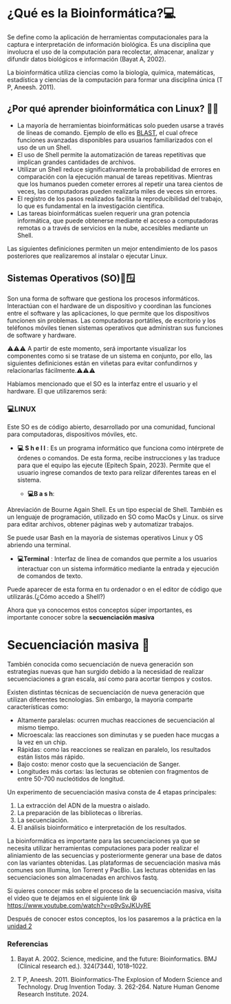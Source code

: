 # ¿Qué es la Bioinformática?💻
Se define como la aplicación de herramientas computacionales para la captura e interpretación de información biológica. Es una disciplina que involucra el uso de la computación para recolectar, almacenar, analizar y difundir datos biológicos e información (Bayat A, 2002).

La bioinformática utiliza ciencias como la biología, química, matemáticas, estadística y ciencias de la computación para formar una disciplina única (T P, Aneesh. 2011). 

## ¿Por qué aprender bioinformática con Linux? 🤔💡
* La mayoría de herramientas bioinformáticas solo pueden usarse a través de líneas de comando. Ejemplo de ello es [BLAST](https://blast.ncbi.nlm.nih.gov/Blast.cgi), el cual ofrece funciones avanzadas disponibles para usuarios familiarizados con el uso de un un Shell.
* El uso de Shell permite la automatización de tareas repetitivas que implican grandes cantidades de archivos.
* Utilizar un Shell reduce significativamente la probabilidad de errores en comparación con la ejecución manual de tareas repetitivas. Mientras que los humanos pueden cometer errores al repetir una tarea cientos de veces, las computadoras pueden realizarla miles de veces sin errores.
* El registro de los pasos realizados facilita la reproducibilidad del trabajo, lo que es fundamental en la investigación científica.
* Las tareas bioinformáticas suelen requerir una gran potencia informática, que puede obtenerse mediante el acceso a computadoras remotas o a través de servicios en la nube, accesibles mediante un Shell.

Las siguientes definiciones permiten un mejor entendimiento de los pasos posteriores que realizaremos al instalar o ejecutar Linux.

## Sistemas Operativos (SO)🐧🪟

Son una forma de software que gestiona los procesos informáticos. Interactúan con el hardware de un dispositivo y coordinan las funciones entre el software y las aplicaciones, lo que permite que los dispositivos funcionen sin problemas. Las computadoras portátiles, de escritorio y los teléfonos móviles tienen sistemas operativos que administran sus funciones de software y hardware. 

⚠️⚠️⚠️ A partir de este momento, será importante visualizar los componentes como si se tratase de un sistema en conjunto, por ello, las siguientes definiciones están en viñetas  para evitar confundirnos y relacionarlas fácilmente.⚠️⚠️⚠️
 
Habíamos mencionado que el SO es la interfaz entre el usuario y el hardware. El que utilizaremos será:

### 💻LINUX

Este SO es de código abierto, desarrollado por una comunidad, funcional para computadoras, dispositivos móviles, etc. 

 *  **💻 S h e l l** :
Es un programa informático que funciona como intérprete de órdenes o comandos. De esta forma, recibe instrucciones y las traduce para que el equipo las ejecute (Epitech Spain, 2023).
 Permite que el usuario ingrese comandos de texto para relizar diferentes tareas en el sistema.

    - **💻B a s h**:
      
Abreviación de Bourne Again Shell. Es un tipo especial de Shell. También es un lenguaje de programación, utilizado en SO como MacOs y Linux. os sirve para editar archivos, obtener páginas web y automatizar trabajos.

Se puede usar Bash en la mayoría de sistemas operativos Linux y OS abriendo una terminal.

   - **💻Terminal** :
Interfaz de línea de comandos que permite a los usuarios interactuar con un sistema informático mediante la entrada y ejecución de comandos de texto.


Puede aparecer de esta forma en  tu ordenador o en el editor de código que utilizarás.(¿Cómo accedo a  Shell?)

Ahora que ya conocemos estos conceptos súper importantes, es importante conocer sobre la **secuenciación masiva** 

# Secuenciación masiva 🧬 
También conocida como secuenciación de nueva generación son estrategias nuevas que han surgido debido a la necesidad de realizar secuenciaciones a gran escala, así como para acortar tiempos y costos.

Existen distintas técnicas de secuenciación de nueva generación que utilizan diferentes tecnologías. Sin embargo, la mayoría comparte características como:
-  Altamente paralelas: ocurren muchas reacciones de secuenciación al mismo tiempo.
-  Microescala: las reacciones son diminutas y se pueden hace mucgas a la vez en un chip.
-   Rápidas: como las reacciones se realizan en paralelo, los resultados están listos más rápido.
-   Bajo costo: menor costo que la secuenciación de Sanger.
-  Longitudes más cortas: las lecturas se obtenien con fragmentos de entre 50-700 nucleótidos de longitud.

Un experimento de secuenciación masiva consta de 4 etapas principales: 
1. La extracción del ADN de la muestra o aislado.
2. La preparación de las bibliotecas o librerías.
3. La secuenciación.
4. El análisis bioinformático e interpretación de los resultados.

La bioinformática es importante para las secuenciaciones ya que se necesita utilizar herramientas computaciones para poder realizar el aliniamiento de las secuencias
y posteriormente generar una base de datos con las variantes obtenidas.
Las plataformas de secuenciación masiva más comunes son Illumina, Ion Torrent y PacBio. Las lecturas obtenidas en las secuenciaciones son
almacenadas en archivos fastq. 

Si quieres conocer más sobre el proceso de la secuenciación masiva, visita el video que te dejamos en el siguiente link 😆
https://www.youtube.com/watch?v=p9vSvJKUyRE 

Después de conocer estos conceptos, los los pasaremos a la práctica en la [unidad 2]()


### Referencias
1. Bayat A. 2002. Science, medicine, and the future: Bioinformatics. BMJ (Clinical research ed.). 324(7344), 1018–1022. 

2. T P, Aneesh. 2011. Bioinformatics-The Explosion of Modern Science and Technology. Drug Invention Today. 3. 262-264. 
Nature Human Genome Research Institute. 2024.



